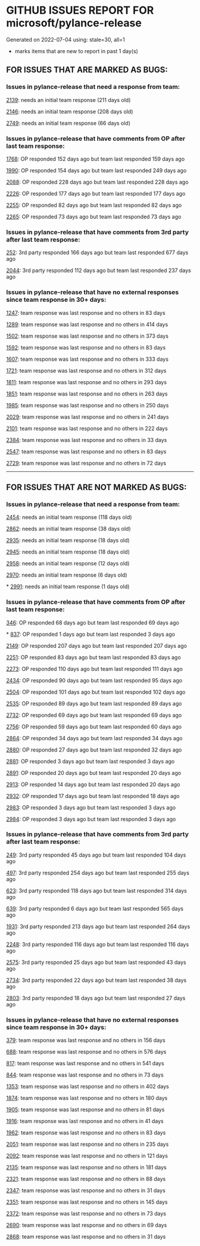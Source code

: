 
# GITHUB ISSUES REPORT FOR microsoft/pylance-release


Generated on 2022-07-04 using: stale=30, all=1


* marks items that are new to report in past 1 day(s)


## FOR ISSUES THAT ARE MARKED AS BUGS:


### Issues in pylance-release that need a response from team:


  [2139](https://github.com/microsoft/pylance-release/issues/2139 "Operator &quot;-&quot; not supported for types &quot;DataFrame&quot; and &quot;Series[Dtype@mean]"): needs an initial team response (211 days old)

  [2146](https://github.com/microsoft/pylance-release/issues/2146 "&quot;Extract method&quot; produces syntax error with multiline except clause"): needs an initial team response (208 days old)

  [2749](https://github.com/microsoft/pylance-release/issues/2749 "Folding functions with multiline returns leaves closing bracket"): needs an initial team response (66 days old)

### Issues in pylance-release that have comments from OP after last team response:


  [1768](https://github.com/microsoft/pylance-release/issues/1768 "When a selected expression begins/ends with a bracket, the &quot;Extract method/variable&quot; command misbehaves"): OP responded 152 days ago but team last responded 159 days ago

  [1990](https://github.com/microsoft/pylance-release/issues/1990 "No docstring popup in codecompletion is provided when immediatly calling a returned nested fuction"): OP responded 154 days ago but team last responded 249 days ago

  [2088](https://github.com/microsoft/pylance-release/issues/2088 "SQLAlchemy Session __enter__ and __exit__ methods not being noticed."): OP responded 228 days ago but team last responded 228 days ago

  [2226](https://github.com/microsoft/pylance-release/issues/2226 "vscode resolves paths with `..` in them even if the directory doesn't exist / has invalid name"): OP responded 177 days ago but team last responded 177 days ago

  [2255](https://github.com/microsoft/pylance-release/issues/2255 "Pyright CLI and problem tab gives different results. "): OP responded 82 days ago but team last responded 82 days ago

  [2265](https://github.com/microsoft/pylance-release/issues/2265 "trying to install pylance on vsc (osx) and it never finishes"): OP responded 73 days ago but team last responded 73 days ago

### Issues in pylance-release that have comments from 3rd party after last team response:


  [252](https://github.com/microsoft/pylance-release/issues/252 "Pandas filter inferred as Series instead of DataFrame"): 3rd party responded 166 days ago but team last responded 677 days ago

  [2044](https://github.com/microsoft/pylance-release/issues/2044 "intellisense cv2 (OpenCV-Python) does not work"): 3rd party responded 112 days ago but team last responded 237 days ago

### Issues in pylance-release that have no external responses since team response in 30+ days:


  [1247](https://github.com/microsoft/pylance-release/issues/1247 "&quot;No code actions available&quot; if Ctrl+. is hit quickly after moving the cursor"): team response was last response and no others in 83 days

  [1289](https://github.com/microsoft/pylance-release/issues/1289 "matplotlib: Expected no arguments to &quot;Figure&quot; constructor"): team response was last response and no others in 414 days

  [1502](https://github.com/microsoft/pylance-release/issues/1502 "__iter__ method not defined error"): team response was last response and no others in 373 days

  [1592](https://github.com/microsoft/pylance-release/issues/1592 "While on Live Share, host computer's cursor is moved to remote's cursor when docstring is auto-inserted"): team response was last response and no others in 83 days

  [1607](https://github.com/microsoft/pylance-release/issues/1607 "pandas read_excel(), DataFrame.iloc[] stubs issues"): team response was last response and no others in 333 days

  [1721](https://github.com/microsoft/pylance-release/issues/1721 "Type Issue: No overloads for &quot;read_excel&quot; with BytesIO"): team response was last response and no others in 312 days

  [1811](https://github.com/microsoft/pylance-release/issues/1811 "Missing autocomplete and intellisense about matplotlib.lines.Line2D"): team response was last response and no others in 293 days

  [1851](https://github.com/microsoft/pylance-release/issues/1851 "No overloads for &quot;__getitem__&quot; match the provided arguments"): team response was last response and no others in 263 days

  [1985](https://github.com/microsoft/pylance-release/issues/1985 "Popup from documentation does not respect indentation in code blocks"): team response was last response and no others in 250 days

  [2029](https://github.com/microsoft/pylance-release/issues/2029 "Refactoring multiline context manager statement into new method results in invalid syntax"): team response was last response and no others in 241 days

  [2101](https://github.com/microsoft/pylance-release/issues/2101 "&quot;Extract Variable&quot; do not replace all similar occurrences."): team response was last response and no others in 222 days

  [2384](https://github.com/microsoft/pylance-release/issues/2384 "Dictionary Intellisense only works with two sets of brackets in Jupyter Notebooks"): team response was last response and no others in 33 days

  [2547](https://github.com/microsoft/pylance-release/issues/2547 "pandas: Argument of type &quot;(x: Unknown) -> list[Unknown]&quot; cannot be assigned to parameter &quot;arg&quot; of type &quot;() -> Any&quot; in function &quot;aggregate&quot;"): team response was last response and no others in 83 days

  [2729](https://github.com/microsoft/pylance-release/issues/2729 "completeFunctionParens adds unnecessary parentheses for cached properties"): team response was last response and no others in 72 days

---

## FOR ISSUES THAT ARE NOT MARKED AS BUGS:


### Issues in pylance-release that need a response from team:


  [2454](https://github.com/microsoft/pylance-release/issues/2454 "Pylance isn't showing errors"): needs an initial team response (118 days old)

  [2862](https://github.com/microsoft/pylance-release/issues/2862 "On ssh-remote the pylance does not work"): needs an initial team response (38 days old)

  [2935](https://github.com/microsoft/pylance-release/issues/2935 "Pylance stops working on tensorflow"): needs an initial team response (18 days old)

  [2945](https://github.com/microsoft/pylance-release/issues/2945 "One dot is missing for leading ellipsis in doc markdown"): needs an initial team response (18 days old)

  [2958](https://github.com/microsoft/pylance-release/issues/2958 "Pylance incorrectly reports no arguments expected to pandas context manager"): needs an initial team response (12 days old)

  [2970](https://github.com/microsoft/pylance-release/issues/2970 "Feature: code operations for inlay hints"): needs an initial team response (6 days old)

\* [2991](https://github.com/microsoft/pylance-release/issues/2991 "Pylance can not auto import python modules"): needs an initial team response (1 days old)

### Issues in pylance-release that have comments from OP after last team response:


  [346](https://github.com/microsoft/pylance-release/issues/346 "Support for doccer-style docstring expansion"): OP responded 68 days ago but team last responded 69 days ago

\* [837](https://github.com/microsoft/pylance-release/issues/837 "How can I disable the bundled SQLAlchemy stubs?"): OP responded 1 days ago but team last responded 3 days ago

  [2149](https://github.com/microsoft/pylance-release/issues/2149 "Syntax highlighting issue when @ appears as first character after line continuation when indexing is present"): OP responded 207 days ago but team last responded 207 days ago

  [2251](https://github.com/microsoft/pylance-release/issues/2251 "Docstrings are not shown correctly"): OP responded 83 days ago but team last responded 83 days ago

  [2273](https://github.com/microsoft/pylance-release/issues/2273 "F2 rename variable doesn't work"): OP responded 110 days ago but team last responded 111 days ago

  [2434](https://github.com/microsoft/pylance-release/issues/2434 "Activating IntelliCode for Python failed."): OP responded 90 days ago but team last responded 95 days ago

  [2504](https://github.com/microsoft/pylance-release/issues/2504 "Narrow completion suggestions to __all__ value"): OP responded 101 days ago but team last responded 102 days ago

  [2535](https://github.com/microsoft/pylance-release/issues/2535 "Remove auto-import when typing the letter d to avoid being serenaded with The Zen of Python"): OP responded 89 days ago but team last responded 89 days ago

  [2732](https://github.com/microsoft/pylance-release/issues/2732 "[Feature request] Faster syntax highlighting & autocompletion for larger files (10 000 lines of code +)"): OP responded 69 days ago but team last responded 69 days ago

  [2756](https://github.com/microsoft/pylance-release/issues/2756 "Pylance extension consistenly uses 100% CPU in macOS"): OP responded 59 days ago but team last responded 60 days ago

  [2864](https://github.com/microsoft/pylance-release/issues/2864 "Use information from .pyi files in .py files they describe"): OP responded 34 days ago but team last responded 34 days ago

  [2880](https://github.com/microsoft/pylance-release/issues/2880 "Python Intellisense stops working when connected via SSH to AWS EC2 Instance"): OP responded 27 days ago but team last responded 32 days ago

  [2881](https://github.com/microsoft/pylance-release/issues/2881 "Poor performance with semantic highlighting."): OP responded 3 days ago but team last responded 3 days ago

  [2891](https://github.com/microsoft/pylance-release/issues/2891 " __init__.py is handled differently than python files in the same path"): OP responded 20 days ago but team last responded 20 days ago

  [2913](https://github.com/microsoft/pylance-release/issues/2913 "Semantic highlighing doesn't differentiate parameter passing by its name from usage inside the function"): OP responded 14 days ago but team last responded 20 days ago

  [2932](https://github.com/microsoft/pylance-release/issues/2932 "Pylance Symbol Search is slow"): OP responded 17 days ago but team last responded 18 days ago

  [2983](https://github.com/microsoft/pylance-release/issues/2983 "Extension causes high cpu load"): OP responded 3 days ago but team last responded 3 days ago

  [2984](https://github.com/microsoft/pylance-release/issues/2984 "Generic type parameters don't work with Union types"): OP responded 3 days ago but team last responded 3 days ago

### Issues in pylance-release that have comments from 3rd party after last team response:


  [249](https://github.com/microsoft/pylance-release/issues/249 "Bug in bundled django stubs"): 3rd party responded 45 days ago but team last responded 104 days ago

  [497](https://github.com/microsoft/pylance-release/issues/497 "reportGeneralTypeIssues category is too generic"): 3rd party responded 254 days ago but team last responded 255 days ago

  [623](https://github.com/microsoft/pylance-release/issues/623 "Pylance insiders"): 3rd party responded 118 days ago but team last responded 314 days ago

  [639](https://github.com/microsoft/pylance-release/issues/639 "Pylance can't resolve .pyw imports"): 3rd party responded 6 days ago but team last responded 565 days ago

  [1931](https://github.com/microsoft/pylance-release/issues/1931 "No intellisense when from django."): 3rd party responded 213 days ago but team last responded 264 days ago

  [2248](https://github.com/microsoft/pylance-release/issues/2248 "New folding strategy do not folds multiline dicts declarations, neither internally indented multiline strings."): 3rd party responded 116 days ago but team last responded 116 days ago

  [2575](https://github.com/microsoft/pylance-release/issues/2575 "Could we support `add a type hint` action in VSCode like the PyCharm does?"): 3rd party responded 25 days ago but team last responded 43 days ago

  [2734](https://github.com/microsoft/pylance-release/issues/2734 "reportMissingImports"): 3rd party responded 22 days ago but team last responded 38 days ago

  [2803](https://github.com/microsoft/pylance-release/issues/2803 "Pylance semantic highlighting not working on dev container"): 3rd party responded 18 days ago but team last responded 27 days ago

### Issues in pylance-release that have no external responses since team response in 30+ days:


  [379](https://github.com/microsoft/pylance-release/issues/379 "Enhancement: Allow specification of a list of modules to not do type checking for"): team response was last response and no others in 156 days

  [688](https://github.com/microsoft/pylance-release/issues/688 "No documents says &quot;pylance support pyrightconfig.json&quot; completely"): team response was last response and no others in 576 days

  [817](https://github.com/microsoft/pylance-release/issues/817 "Default severity levels in PyLance"): team response was last response and no others in 541 days

  [844](https://github.com/microsoft/pylance-release/issues/844 "Intellisense is messed up. Function information and type checking is useless for matplotlib (and other modules like numpy) "): team response was last response and no others in 73 days

  [1353](https://github.com/microsoft/pylance-release/issues/1353 "Series.unique() has some kind of typing issue"): team response was last response and no others in 402 days

  [1874](https://github.com/microsoft/pylance-release/issues/1874 "Strange syntax highlighting in notebooks on github.dev."): team response was last response and no others in 180 days

  [1905](https://github.com/microsoft/pylance-release/issues/1905 "Stop Suggesting Enum member access on Enum members"): team response was last response and no others in 81 days

  [1916](https://github.com/microsoft/pylance-release/issues/1916 "pyright docs: Explicitly document &quot;reveal_type&quot;, &quot;reveal_locals&quot;"): team response was last response and no others in 41 days

  [1962](https://github.com/microsoft/pylance-release/issues/1962 "VS code does not handle escaping braces in f-strings"): team response was last response and no others in 83 days

  [2051](https://github.com/microsoft/pylance-release/issues/2051 "how to annotate tuple[tuple[? - `Tuple entry is incorrect type` ..."): team response was last response and no others in 235 days

  [2092](https://github.com/microsoft/pylance-release/issues/2092 "&quot;Code is Unreachable&quot; is showed when code is actually working"): team response was last response and no others in 121 days

  [2135](https://github.com/microsoft/pylance-release/issues/2135 "Ignoring *.ipynb files does not work"): team response was last response and no others in 181 days

  [2321](https://github.com/microsoft/pylance-release/issues/2321 "Commented code at the end of a method doesn't collapse with method"): team response was last response and no others in 88 days

  [2347](https://github.com/microsoft/pylance-release/issues/2347 "Poor performance"): team response was last response and no others in 31 days

  [2351](https://github.com/microsoft/pylance-release/issues/2351 "Add TensorFlow 2.7 support"): team response was last response and no others in 145 days

  [2372](https://github.com/microsoft/pylance-release/issues/2372 "Can't get the function information for matplotlib.figure.Figure.add_subplot"): team response was last response and no others in 73 days

  [2690](https://github.com/microsoft/pylance-release/issues/2690 "Showing LaTeX formulas in python help pop-up"): team response was last response and no others in 69 days

  [2868](https://github.com/microsoft/pylance-release/issues/2868 "Autocomplete not working properly for inherited classes - Ubuntu"): team response was last response and no others in 31 days
